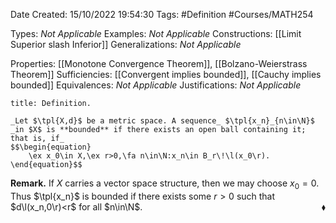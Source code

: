 <div class="topSpace"></div>

Date Created: 15/10/2022 19:54:30
Tags: #Definition #Courses/MATH254

Types: _Not Applicable_
Examples: _Not Applicable_
Constructions: [[Limit Superior slash Inferior]]
Generalizations: _Not Applicable_

Properties: [[Monotone Convergence Theorem]], [[Bolzano-Weierstrass Theorem]]
Sufficiencies: [[Convergent implies bounded]], [[Cauchy implies bounded]]
Equivalences: _Not Applicable_
Justifications: _Not Applicable_

``` ad-Definition
title: Definition.

_Let $\tpl{X,d}$ be a metric space. A sequence_ $\tpl{x_n}_{n\in\N}$ _in $X$ is **bounded** if there exists an open ball containing it; that is, if_
$$\begin{equation}
    \ex x_0\in X,\ex r>0,\fa n\in\N:x_n\in B_r\!\l(x_0\r).
\end{equation}$$

```

**Remark.** If $X$ carries a vector space structure, then we may choose $x_0=0$. Thus $\tpl{x_n}$ is bounded if there exists some $r>0$ such that $d\l(x_n,0\r)<r$ for all $n\in\N$.<span style="float:right;">$\blacklozenge$</span>

